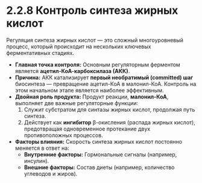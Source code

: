 # 2.2.8 Контроль синтеза жирных кислот

Регуляция синтеза жирных кислот — это сложный многоуровневый процесс, который происходит на нескольких ключевых ферментативных стадиях.

*   **Главная точка контроля:** Основным регуляторным ферментом является **ацетил-КоА-карбоксилаза (АКК)**.
*   **Причина:** АКК катализирует **первый необратимый (committed) шаг** биосинтеза — превращение ацетил-КоА в малонил-КоА. Контроль на этом начальном этапе является наиболее эффективным.
*   **Двойная роль продукта:** Продукт реакции, **малонил-КоА**, выполняет две важные регуляторные функции:
    1.  Служит субстратом для синтазы жирных кислот, продолжая путь синтеза.
    2.  Действует как **ингибитор** β-окисления (распада жирных кислот), предотвращая одновременное протекание двух противоположных процессов.
*   **Факторы влияния:** Скорость синтеза жирных кислот постоянно меняется в ответ на:
    *   **Внутренние факторы:** Гормональные сигналы (например, инсулин).
    *   **Внешние факторы:** Состав диеты (например, количество углеводов и жиров).
